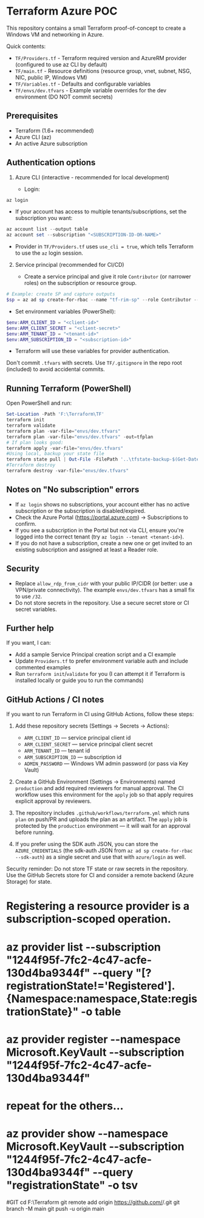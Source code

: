 # Terraform Azure POC

This repository contains a small Terraform proof-of-concept to create a Windows VM and networking in Azure.

Quick contents:
- `TF/Providers.tf` - Terraform required version and AzureRM provider (configured to use az CLI by default)
- `TF/main.tf` - Resource definitions (resource group, vnet, subnet, NSG, NIC, public IP, Windows VM)
- `TF/Variables.tf` - Defaults and configurable variables
- `TF/envs/dev.tfvars` - Example variable overrides for the dev environment (DO NOT commit secrets)

Prerequisites
-------------
- Terraform (1.6+ recommended)
- Azure CLI (az)
- An active Azure subscription

Authentication options
----------------------
1) Azure CLI (interactive - recommended for local development)

   - Login:

```powershell
az login
```

   - If your account has access to multiple tenants/subscriptions, set the subscription you want:

```powershell
az account list --output table
az account set --subscription "<SUBSCRIPTION-ID-OR-NAME>"
```

   - Provider in `TF/Providers.tf` uses `use_cli = true`, which tells Terraform to use the `az` login session.

2) Service principal (recommended for CI/CD)

   - Create a service principal and give it role `Contributor` (or narrower roles) on the subscription or resource group.

```powershell
# Example: create SP and capture outputs
$sp = az ad sp create-for-rbac --name "tf-rim-sp" --role Contributor --scopes /subscriptions/<SUBSCRIPTION-ID> --sdk-auth | ConvertFrom-Json
```

   - Set environment variables (PowerShell):

```powershell
$env:ARM_CLIENT_ID = "<client-id>"
$env:ARM_CLIENT_SECRET = "<client-secret>"
$env:ARM_TENANT_ID = "<tenant-id>"
$env:ARM_SUBSCRIPTION_ID = "<subscription-id>"
```

   - Terraform will use these variables for provider authentication.

Don't commit `.tfvars` with secrets. Use `TF/.gitignore` in the repo root (included) to avoid accidental commits.

Running Terraform (PowerShell)
-----------------------------
Open PowerShell and run:

```powershell
Set-Location -Path 'F:\Terraform\TF'
terraform init
terraform validate
terraform plan -var-file="envs/dev.tfvars"
terraform plan -var-file="envs/dev.tfvars" -out=tfplan
# If plan looks good:
terraform apply -var-file="envs/dev.tfvars"
#Using local, backup your state file
terraform state pull | Out-File -FilePath '..\tfstate-backup-$(Get-Date -Format u).tfstate' -Encoding utf8
#Terraform destroy
terraform destroy -var-file="envs/dev.tfvars"
```

Notes on "No subscription" errors
---------------------------------
- If `az login` shows no subscriptions, your account either has no active subscription or the subscription is disabled/expired.
- Check the Azure Portal (https://portal.azure.com) → Subscriptions to confirm.
- If you see a subscription in the Portal but not via CLI, ensure you're logged into the correct tenant (try `az login --tenant <tenant-id>`).
- If you do not have a subscription, create a new one or get invited to an existing subscription and assigned at least a Reader role.

Security
--------
- Replace `allow_rdp_from_cidr` with your public IP/CIDR (or better: use a VPN/private connectivity). The example `envs/dev.tfvars` has a small fix to use `/32`.
- Do not store secrets in the repository. Use a secure secret store or CI secret variables.

Further help
------------
If you want, I can:
- Add a sample Service Principal creation script and a CI example
- Update `Providers.tf` to prefer environment variable auth and include commented examples
- Run `terraform init`/`validate` for you (I can attempt it if Terraform is installed locally or guide you to run the commands)

GitHub Actions / CI notes
-------------------------
If you want to run Terraform in CI using GitHub Actions, follow these steps:

1) Add these repository secrets (Settings → Secrets → Actions):

   - `ARM_CLIENT_ID` — service principal client id
   - `ARM_CLIENT_SECRET` — service principal client secret
   - `ARM_TENANT_ID` — tenant id
   - `ARM_SUBSCRIPTION_ID` — subscription id
   - `ADMIN_PASSWORD` — Windows VM admin password (or pass via Key Vault)

2) Create a GitHub Environment (Settings → Environments) named `production` and add required reviewers for manual approval. The CI workflow uses this environment for the `apply` job so that apply requires explicit approval by reviewers.

3) The repository includes `.github/workflows/terraform.yml` which runs `plan` on push/PR and uploads the plan as an artifact. The `apply` job is protected by the `production` environment — it will wait for an approval before running.

4) If you prefer using the SDK auth JSON, you can store the `AZURE_CREDENTIALS` (the sdk-auth JSON from `az ad sp create-for-rbac --sdk-auth`) as a single secret and use that with `azure/login` as well.

Security reminder: Do not store TF state or raw secrets in the repository. Use the GitHub Secrets store for CI and consider a remote backend (Azure Storage) for state.

# Registering a resource provider is a subscription-scoped operation.
# az provider list --subscription "1244f95f-7fc2-4c47-acfe-130d4ba9344f" --query "[?registrationState!='Registered'].{Namespace:namespace,State:registrationState}" -o table
# az provider register --namespace Microsoft.KeyVault --subscription "1244f95f-7fc2-4c47-acfe-130d4ba9344f"
# repeat for the others...
# az provider show --namespace Microsoft.KeyVault --subscription "1244f95f-7fc2-4c47-acfe-130d4ba9344f" --query "registrationState" -o tsv

#GIT
cd F:\Terraform
git remote add origin https://github.com/<your-user-or-org>/<repo>.git
git branch -M main
git push -u origin main